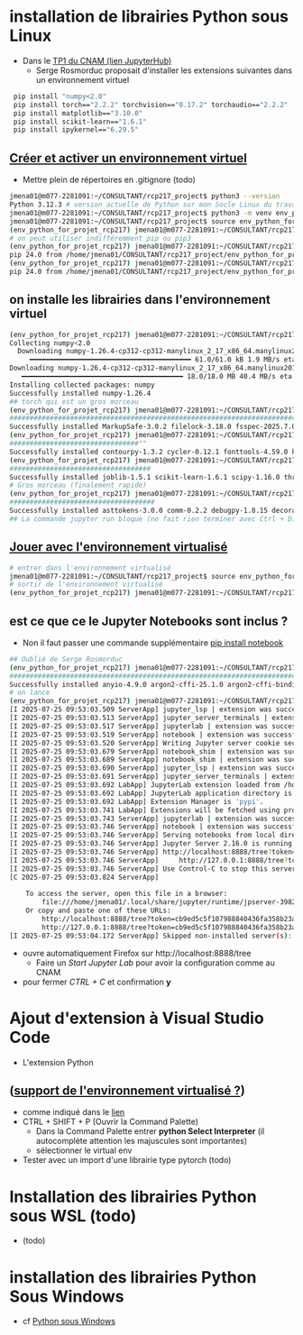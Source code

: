# installation de librairies Python sous Linux
* Dans le [TP1 du CNAM (lien JupyterHub)](https://jhub3.cnam.fr/user/24592/lab/tree/MonDossier/RCP217/TP1_03022025/README.md)
  * Serge Rosmorduc proposait d'installer les extensions suivantes dans un environnement virtuel
```bash
 pip install "numpy<2.0"
 pip install torch=="2.2.2" torchvision=="0.17.2" torchaudio=="2.2.2"
 pip install matplotlib=="3.10.0"
 pip install scikit-learn=="1.6.1"
 pip install ipykernel=="6.29.5"
```
## [Créer et activer un environnement virtuel](https://docs.python.org/3/tutorial/venv.html) 
* Mettre plein de répertoires en .gitignore (todo)
```bash
jmena01@m077-2281091:~/CONSULTANT/rcp217_project$ python3 --version
Python 3.12.3 # version actuelle de Python sur mon Socle Linux du travail
jmena01@m077-2281091:~/CONSULTANT/rcp217_project$ python3 -m venv env_python_for_projet_rcp217
jmena01@m077-2281091:~/CONSULTANT/rcp217_project$ source env_python_for_projet_rcp217/bin/activate
(env_python_for_projet_rcp217) jmena01@m077-2281091:~/CONSULTANT/rcp217_project$ 
# on peut utiliser indifféremment pip ou pip3
(env_python_for_projet_rcp217) jmena01@m077-2281091:~/CONSULTANT/rcp217_project$ pip --version
pip 24.0 from /home/jmena01/CONSULTANT/rcp217_project/env_python_for_projet_rcp217/lib/python3.12/site-packages/pip (python 3.12)
(env_python_for_projet_rcp217) jmena01@m077-2281091:~/CONSULTANT/rcp217_project$ pip3 --version
pip 24.0 from /home/jmena01/CONSULTANT/rcp217_project/env_python_for_projet_rcp217/lib/python3.12/site-packages/pip (python 3.12)
```
## on installe les librairies dans l'environnement virtuel
```bash
(env_python_for_projet_rcp217) jmena01@m077-2281091:~/CONSULTANT/rcp217_project$ pip install "numpy<2.0"
Collecting numpy<2.0
  Downloading numpy-1.26.4-cp312-cp312-manylinux_2_17_x86_64.manylinux2014_x86_64.whl.metadata (61 kB)
     ━━━━━━━━━━━━━━━━━━━━━━━━━━━━━━━━━━━━━━━━ 61.0/61.0 kB 1.9 MB/s eta 0:00:00
Downloading numpy-1.26.4-cp312-cp312-manylinux_2_17_x86_64.manylinux2014_x86_64.whl (18.0 MB)
   ━━━━━━━━━━━━━━━━━━━━━━━━━━━━━━━━━━━━━━━━ 18.0/18.0 MB 40.4 MB/s eta 0:00:00
Installing collected packages: numpy
Successfully installed numpy-1.26.4
## torch qui est un gros morceau
(env_python_for_projet_rcp217) jmena01@m077-2281091:~/CONSULTANT/rcp217_project$ pip install torch=="2.2.2" torchvision=="0.17.2" torchaudio=="2.2.2"
############################################################################# Beaucoup de téléchargements longs
Successfully installed MarkupSafe-3.0.2 filelock-3.18.0 fsspec-2025.7.0 jinja2-3.1.6 mpmath-1.3.0 networkx-3.5 nvidia-cublas-cu12-12.1.3.1 nvidia-cuda-cupti-cu12-12.1.105 nvidia-cuda-nvrtc-cu12-12.1.105 nvidia-cuda-runtime-cu12-12.1.105 nvidia-cudnn-cu12-8.9.2.26 nvidia-cufft-cu12-11.0.2.54 nvidia-curand-cu12-10.3.2.106 nvidia-cusolver-cu12-11.4.5.107 nvidia-cusparse-cu12-12.1.0.106 nvidia-nccl-cu12-2.19.3 nvidia-nvjitlink-cu12-12.9.86 nvidia-nvtx-cu12-12.1.105 pillow-11.3.0 sympy-1.14.0 torch-2.2.2 torchaudio-2.2.2 torchvision-0.17.2 typing-extensions-4.14.1
(env_python_for_projet_rcp217) jmena01@m077-2281091:~/CONSULTANT/rcp217_project$ pip install matplotlib=="3.10.0"
################################""
Successfully installed contourpy-1.3.2 cycler-0.12.1 fonttools-4.59.0 kiwisolver-1.4.8 matplotlib-3.10.0 packaging-25.0 pyparsing-3.2.3 python-dateutil-2.9.0.post0 six-1.17.0
(env_python_for_projet_rcp217) jmena01@m077-2281091:~/CONSULTANT/rcp217_project$ pip install scikit-learn=="1.6.1"
###################################
Successfully installed joblib-1.5.1 scikit-learn-1.6.1 scipy-1.16.0 threadpoolctl-3.6.0
# Gros morceau (finalement rapide)
(env_python_for_projet_rcp217) jmena01@m077-2281091:~/CONSULTANT/rcp217_project$ pip install ipykernel=="6.29.5"
####################################
Successfully installed asttokens-3.0.0 comm-0.2.2 debugpy-1.8.15 decorator-5.2.1 executing-2.2.0 ipykernel-6.29.5 ipython-9.4.0 ipython-pygments-lexers-1.1.1 jedi-0.19.2 jupyter-client-8.6.3 jupyter-core-5.8.1 matplotlib-inline-0.1.7 nest-asyncio-1.6.0 parso-0.8.4 pexpect-4.9.0 platformdirs-4.3.8 prompt_toolkit-3.0.51 psutil-7.0.0 ptyprocess-0.7.0 pure-eval-0.2.3 pygments-2.19.2 pyzmq-27.0.0 stack_data-0.6.3 tornado-6.5.1 traitlets-5.14.3 wcwidth-0.2.13
## La commande jupyter run bloque (ne fait rien terminer avec Ctrl + D)
```
## [Jouer avec l'environnement virtualisé](https://python.land/virtual-environments/virtualenv)
```bash
# entrer dans l'environnement virtualisé
jmena01@m077-2281091:~/CONSULTANT/rcp217_project$ source env_python_for_projet_rcp217/bin/activate
# sortir de l'environnement virtualisé
(env_python_for_projet_rcp217) jmena01@m077-2281091:~/CONSULTANT/rcp217_project$ deactivate
```
## est ce que ce le Jupyter Notebooks sont inclus ?
* Non il faut passer une commande supplémentaire [pip install notebook](https://www.codecademy.com/article/how-to-use-jupyter-notebooks)
```bash
## Oublié de Serge Rosmorduc
(env_python_for_projet_rcp217) jmena01@m077-2281091:~/CONSULTANT/rcp217_project$ pip install notebook
############################################################################
Successfully installed anyio-4.9.0 argon2-cffi-25.1.0 argon2-cffi-bindings-21.2.0 arrow-1.3.0 async-lru-2.0.5 attrs-25.3.0 babel-2.17.0 beautifulsoup4-4.13.4 bleach-6.2.0 certifi-2025.7.14 cffi-1.17.1 charset_normalizer-3.4.2 defusedxml-0.7.1 fastjsonschema-2.21.1 fqdn-1.5.1 h11-0.16.0 httpcore-1.0.9 httpx-0.28.1 idna-3.10 isoduration-20.11.0 json5-0.12.0 jsonpointer-3.0.0 jsonschema-4.25.0 jsonschema-specifications-2025.4.1 jupyter-events-0.12.0 jupyter-lsp-2.2.6 jupyter-server-2.16.0 jupyter-server-terminals-0.5.3 jupyterlab-4.4.5 jupyterlab-pygments-0.3.0 jupyterlab-server-2.27.3 lark-1.2.2 mistune-3.1.3 nbclient-0.10.2 nbconvert-7.16.6 nbformat-5.10.4 notebook-7.4.4 notebook-shim-0.2.4 overrides-7.7.0 pandocfilters-1.5.1 prometheus-client-0.22.1 pycparser-2.22 python-json-logger-3.3.0 pyyaml-6.0.2 referencing-0.36.2 requests-2.32.4 rfc3339-validator-0.1.4 rfc3986-validator-0.1.1 rfc3987-syntax-1.1.0 rpds-py-0.26.0 send2trash-1.8.3 setuptools-80.9.0 sniffio-1.3.1 soupsieve-2.7 terminado-0.18.1 tinycss2-1.4.0 types-python-dateutil-2.9.0.20250708 uri-template-1.3.0 urllib3-2.5.0 webcolors-24.11.1 webencodings-0.5.1 websocket-client-1.8.0
# on lance
(env_python_for_projet_rcp217) jmena01@m077-2281091:~/CONSULTANT/rcp217_project$ jupyter notebook
[I 2025-07-25 09:53:03.509 ServerApp] jupyter_lsp | extension was successfully linked.
[I 2025-07-25 09:53:03.513 ServerApp] jupyter_server_terminals | extension was successfully linked.
[I 2025-07-25 09:53:03.517 ServerApp] jupyterlab | extension was successfully linked.
[I 2025-07-25 09:53:03.519 ServerApp] notebook | extension was successfully linked.
[I 2025-07-25 09:53:03.520 ServerApp] Writing Jupyter server cookie secret to /home/jmena01/.local/share/jupyter/runtime/jupyter_cookie_secret
[I 2025-07-25 09:53:03.679 ServerApp] notebook_shim | extension was successfully linked.
[I 2025-07-25 09:53:03.689 ServerApp] notebook_shim | extension was successfully loaded.
[I 2025-07-25 09:53:03.690 ServerApp] jupyter_lsp | extension was successfully loaded.
[I 2025-07-25 09:53:03.691 ServerApp] jupyter_server_terminals | extension was successfully loaded.
[I 2025-07-25 09:53:03.692 LabApp] JupyterLab extension loaded from /home/jmena01/CONSULTANT/rcp217_project/env_python_for_projet_rcp217/lib/python3.12/site-packages/jupyterlab
[I 2025-07-25 09:53:03.692 LabApp] JupyterLab application directory is /home/jmena01/CONSULTANT/rcp217_project/env_python_for_projet_rcp217/share/jupyter/lab
[I 2025-07-25 09:53:03.692 LabApp] Extension Manager is 'pypi'.
[I 2025-07-25 09:53:03.741 LabApp] Extensions will be fetched using proxy, proxy host and port: ('proxy.infra.dgfip', '3128')
[I 2025-07-25 09:53:03.743 ServerApp] jupyterlab | extension was successfully loaded.
[I 2025-07-25 09:53:03.746 ServerApp] notebook | extension was successfully loaded.
[I 2025-07-25 09:53:03.746 ServerApp] Serving notebooks from local directory: /home/jmena01/CONSULTANT/rcp217_project
[I 2025-07-25 09:53:03.746 ServerApp] Jupyter Server 2.16.0 is running at:
[I 2025-07-25 09:53:03.746 ServerApp] http://localhost:8888/tree?token=cb9ed5c5f107988840436fa358b23a747bd1a0e545d0d0ea
[I 2025-07-25 09:53:03.746 ServerApp]     http://127.0.0.1:8888/tree?token=cb9ed5c5f107988840436fa358b23a747bd1a0e545d0d0ea
[I 2025-07-25 09:53:03.746 ServerApp] Use Control-C to stop this server and shut down all kernels (twice to skip confirmation).
[C 2025-07-25 09:53:03.824 ServerApp] 
    
    To access the server, open this file in a browser:
        file:///home/jmena01/.local/share/jupyter/runtime/jpserver-39828-open.html
    Or copy and paste one of these URLs:
        http://localhost:8888/tree?token=cb9ed5c5f107988840436fa358b23a747bd1a0e545d0d0ea
        http://127.0.0.1:8888/tree?token=cb9ed5c5f107988840436fa358b23a747bd1a0e545d0d0ea
[I 2025-07-25 09:53:04.172 ServerApp] Skipped non-installed server(s): bash-language-server, dockerfile-language-server-nodejs, javascript-typescript-langserver, jedi-language-server, julia-language-server, pyright, python-language-server, python-lsp-server, sql-language-server, texlab, typescript-language-server, unified-language-server, vscode-css-languageserver-bin, vscode-html-languageserver-bin, vscode-json-languageserver-bin, yaml-language-server
```
* ouvre automatiquement Firefox sur http://localhost:8888/tree
  * Faire un *Start Jupyter Lab* pour avoir la configuration comme au CNAM
* pour fermer *CTRL +  C* et confirmation **y**
# Ajout d'extension à Visual Studio Code 
* L'extension Python
## ([support de l'environnement virtualisé ?](https://code.visualstudio.com/docs/python/environments))
* comme indiqué dans le [lien](https://code.visualstudio.com/docs/python/environments)
* CTRL + SHIFT + P (Ouvrir la Command Palette)
  * Dans la Command Palette entrer **python Select Interpreter** (il autocomplète attention les majuscules sont importantes)
  * sélectionner le virtual env
* Tester avec un import d'une librairie type pytorch (todo)
# Installation des librairies Python sous WSL (todo)
* (todo)
# installation des librairies Python Sous Windows
* cf [Python sous Windows](./PYTHONWINDOWS.md)
